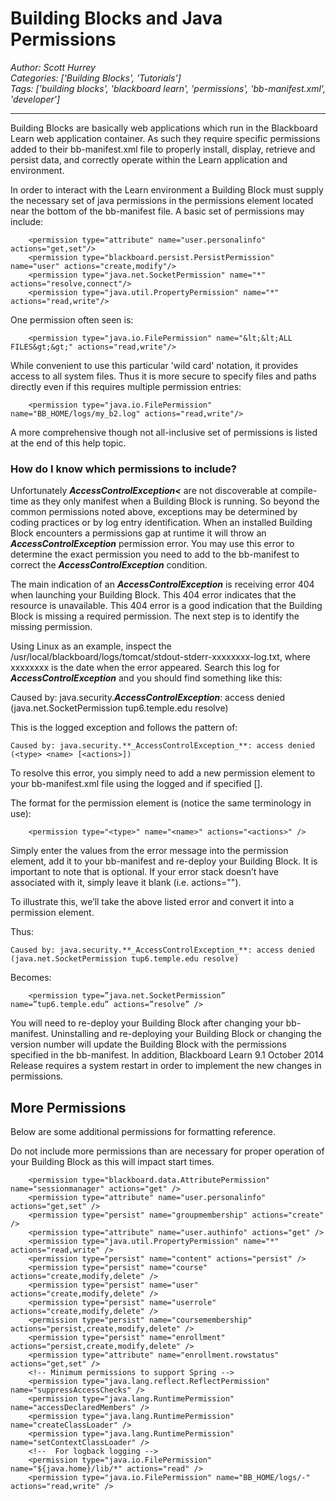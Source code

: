 # Building Blocks and Java Permissions
*Author: Scott Hurrey*  
*Categories: ['Building Blocks', 'Tutorials']*  
*Tags: ['building blocks', 'blackboard learn', 'permissions', 'bb-manifest.xml', 'developer']*  
<hr />
Building Blocks are basically web applications which run in the Blackboard
Learn web application container. As such they require specific permissions
added to their bb-manifest.xml file to properly install, display, retrieve and
persist data, and correctly operate within the Learn application and
environment.

In order to interact with the Learn environment a Building Block must supply
the necessary set of java permissions in the permissions element located near
the bottom of the bb-manifest file. A basic set of permissions may include:
```
    <permission type="attribute" name="user.personalinfo" actions="get,set"/>   
    <permission type="blackboard.persist.PersistPermission" name="user" actions="create,modify"/>   
    <permission type="java.net.SocketPermission" name="*" actions="resolve,connect"/>   
    <permission type="java.util.PropertyPermission" name="*" actions="read,write"/>
```
One permission often seen is:

```
    <permission type="java.io.FilePermission" name="&lt;&lt;ALL FILES&gt;&gt;" actions="read,write"/>
```

While convenient to use this particular 'wild card' notation, it provides
access to all system files. Thus it is more secure to specify files and paths
directly even if this requires multiple permission entries:
```
    <permission type="java.io.FilePermission" name="BB_HOME/logs/my_b2.log" actions="read,write"/>
```
A more comprehensive though not all-inclusive set of permissions is listed at
the end of this help topic.

### How do I know which permissions to include?

Unfortunately **_AccessControlException<_** are not discoverable at compile-
time as they only manifest when a Building Block is running. So beyond the
common permissions noted above, exceptions may be determined by coding
practices or by log entry identification. When an installed Building Block
encounters a permissions gap at runtime it will throw an
**_AccessControlException_** permission error. You may use this error to
determine the exact permission you need to add to the bb-manifest to correct
the **_AccessControlException_** condition.

The main indication of an **_AccessControlException_** is receiving error 404
when launching your Building Block. This 404 error indicates that the resource
is unavailable. This 404 error is a good indication that the Building Block is
missing a required permission. The next step is to identify the missing
permission.

Using Linux as an example, inspect the
/usr/local/blackboard/logs/tomcat/stdout-stderr-xxxxxxxx-log.txt, where
xxxxxxxx is the date when the error appeared. Search this log for
**_AccessControlException_** and you should find something like this:

Caused by: java.security.**_AccessControlException_**: access denied
(java.net.SocketPermission tup6.temple.edu resolve)

This is the logged exception and follows the pattern of:
```
Caused by: java.security.**_AccessControlException_**: access denied (<type> <name> [<actions>])
```

To resolve this error, you simply need to add a new permission element to your
bb-manifest.xml file using the logged <type> <name> and if specified
[<actions>].

The format for the permission element is (notice the same terminology in use):
```
    <permission type="<type>" name="<name>" actions="<actions>" />
```

Simply enter the values from the error message into the permission element,
add it to your bb-manifest and re-deploy your Building Block. It is important
to note that <actions> is optional. If your error stack doesn’t have <actions>
associated with it, simply leave it blank (i.e. actions="").

To illustrate this, we’ll take the above listed error and convert it into a
permission element.

Thus:
```
Caused by: java.security.**_AccessControlException_**: access denied
(java.net.SocketPermission tup6.temple.edu resolve)
```

Becomes:
```
    <permission type=”java.net.SocketPermission” name=”tup6.temple.edu” actions=”resolve” />
```

You will need to re-deploy your Building Block after changing your bb-
manifest. Uninstalling and re-deploying your Building Block or changing the
version number will update the Building Block with the permissions specified
in the bb-manifest. In addition, Blackboard Learn 9.1 October 2014 Release
requires a system restart in order to implement the new changes in
permissions.

## More Permissions

Below are some additional permissions for formatting reference.

Do not include more permissions than are necessary for proper operation of
your Building Block as this will impact start times.
```
    <permission type="blackboard.data.AttributePermission" name="sessionmanager" actions="get" />  
    <permission type="attribute" name="user.personalinfo" actions="get,set" />   
    <permission type="persist" name="groupmembership" actions="create" />   
    <permission type="attribute" name="user.authinfo" actions="get" />   
    <permission type="java.util.PropertyPermission" name="*" actions="read,write" />    
    <permission type="persist" name="content" actions="persist" />   
    <permission type="persist" name="course" actions="create,modify,delete" />    
    <permission type="persist" name="user" actions="create,modify,delete" />   
    <permission type="persist" name="userrole" actions="create,modify,delete" />   
    <permission type="persist" name="coursemembership" actions="persist,create,modify,delete" />                
    <permission type="persist" name="enrollment" actions="persist,create,modify,delete" />   
    <permission type="attribute" name="enrollment.rowstatus" actions="get,set" />                
    <!-- Minimum permissions to support Spring -->   
    <permission type="java.lang.reflect.ReflectPermission" name="suppressAccessChecks" />   
    <permission type="java.lang.RuntimePermission" name="accessDeclaredMembers" />   
    <permission type="java.lang.RuntimePermission" name="createClassLoader" />   
    <permission type="java.lang.RuntimePermission" name="setContextClassLoader" />                
    <!--  For logback logging -->   
    <permission type="java.io.FilePermission" name="${java.home}/lib/*" actions="read" />  
    <permission type="java.io.FilePermission" name="BB_HOME/logs/-" actions="read,write" />
```
